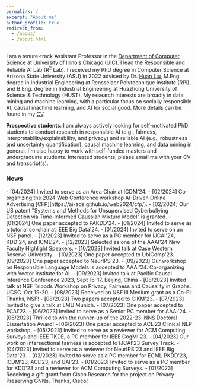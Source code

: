 ```yaml
---
permalink: /
excerpt: "About me"
author_profile: true
redirect_from: 
  - /about/
  - /about.html
---
```


I am a tenure-track Assistant Professor in the [Department of Computer Science](https://cs.uic.edu/) at [University of Illinois Chicago (UIC)](https://www.uic.edu/). I lead the Responsible and Reliable AI Lab (R<sup>2</sup> Lab). I received my PhD degree in Computer Science at Arizona State University (ASU) in 2022 advised by Dr. [Huan Liu](https://scholar.google.com/citations?user=Dzf46C8AAAAJ&hl=en), M.Eng. degree in Industrial Engineering at Rensselaer Polytechnique Institute (RPI), and B.Eng. degree in Industrial Engineering at Huazhong University of Science & Technology (HUST). My research interests are broadly in data mining and machine learning, with a particular focus on socially responsible AI, causal machine learning, and AI for social good. More details can be found in my [CV](https://drive.google.com/file/d/1s1oTAlrdcz544au1tHUAYIjSouUWhhL0/view).

**Prospective students**: I am always actively looking for self-motivated PhD students to conduct research in responsible AI (e.g., fairness, interpretability/explainability, and privacy) and reliable AI (e.g., robustness and uncertainty quantification), causal machine learning, and data mining in general. I'm also happy to work with self-funded masters and undergraduate students. Interested students, please email me with your CV and transcript(s). 

<h3>News</h3>
- [04/2024] Invited to serve as an Area Chair at ICDM'24.
- [02/2024] Co-organizing the 2024 Web Conference workshop AI-Driven Online Advertising [CFP](https://ai-ads.github.io/web2024/cfp/). 
- [02/2024] Our US patent "Systems and Methods for Unsupervised Cyberbullying Detection via Time-Informed Gaussian Mixture Model" is granted. 
- [01/2024] One paper accepted to PAKDD'24. 
- [01/2024] Invited to serve as a tutorial co-chair at IEEE Big Data'24. 
- [01/2024] Invited to serve on an NSF panel. 
- [12/2023] Invited to serve as a PC member for IJCAI'24, KDD'24, and ICML'24. 
- [12/2023] Selected as one of the AAAI'24 New Faculty Highlight Speakers. 
- [10/2023] Invited talk at Case Western Reserve University. 
- [10/2023] One paper accepted to UbiComp'23. 
- [09/2023] One paper accepted to NeurIPS'23.  
- [09/2023] Our workshop on Responsible Language Models is accepted to AAAI'24. Co-organizing with Vector Institute for AI. 
- [09/2023] Invited talk at Pacific Causal Inference Conference 2023, Sept 16-17. Beijing, China
- [08/2023] Invited talk at NSF Tripods Workshop on Privacy, Fairness and Causality in Graphs. UCSC. Oct 19-20.
- [08/2023] Received an NSF III Medium grant as a Co-PI. Thanks, NSF!
- [08/2023] Two papers accepted to CIKM'23.
- [07/2023] Invited to give a talk at LMU Munich.  
- [07/2023] One paper accepted to ECAI'23. 
- [06/2023] Invited to serve as a Senior PC member for AAAI'24. 
- [06/2023] Thrilled to win the runner-up of the 2022-23 INNS Doctoral Dissertation Award! 
- [06/2023] One paper accepted to ACL'23 Clinical NLP workshop. 
- [05/2023] Invited to serve as a reviewer for ACM Computing Surveys and IEEE TKDE, a PC member for IEEE CogMI'23.
- [04/2023] Our work on intersectional fairness is accepted to IJCAI'23 Survey Track. 
- [04/2023] Invited to serve as a reviewer for NeurIPS'23 and IEEE Big Data'23.
- [02/2023] Invited to serve as a PC member for ECML PKDD'23, ICDM'23, ACL'23, and UAI'23.
- [01/2023] Invited to serve as a PC member for KDD'23 and a reviewer for ACM Computing Surveys.
- [01/2023] Receiving a gift grant from Cisco Research for the project on Privacy-Preserving GNNs. Thanks, Cisco!
